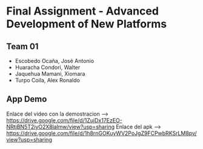 # Final Assignment - Advanced Development of New Platforms

## Team 01
- Escobedo Ocaña, José Antonio
- Huaracha Condori, Walter
- Jaquehua Mamani, Xiomara
- Turpo Coila, Alex Ronaldo 

## App Demo
Enlace del video con la demostracion --> https://drive.google.com/file/d/1ZujDx17EzEO-NRtjBN5T2iyO2X8lalmw/view?usp=sharing
Enlace del apk --> https://drive.google.com/file/d/1h8rnGOKuyWV2PoJgZ9FCPwbRKSrLM8pv/view?usp=sharing
